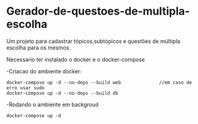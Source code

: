 # Gerador-de-questoes-de-multipla-escolha
Um projeto para cadastrar tópicos,subtópicos e questões de múltipla escolha para os mesmos.

Necessario ter instalado o docker e o docker-compose

-Criacao do ambiente docker:
	
	docker-compose up -d --no-deps --build web              //em caso de erro usar sudo
	docker-compose up -d --no-deps --build db

-Rodando o ambiente em backgroud	
	
	docker-compose up -d


